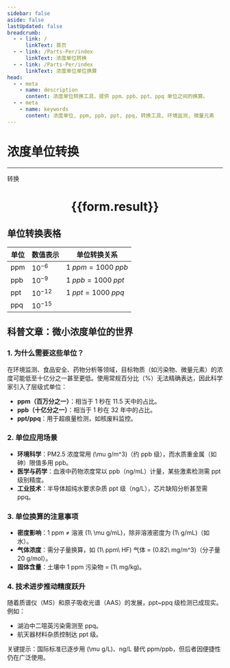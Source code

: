 ```yaml
---
sidebar: false
aside: false
lastUpdated: false
breadcrumb:
  - - link: /
      linkText: 首页
  - - link: /Parts-Per/index
      linkText: 浓度单位转换
  - - link: /Parts-Per/index
      linkText: 浓度单位单位换算
head:
  - - meta
    - name: description
      content: 浓度单位转换工具，提供 ppm、ppb、ppt、ppq 单位之间的换算。
  - - meta
    - name: keywords
      content: 浓度单位, ppm, ppb, ppt, ppq, 转换工具, 环境监测, 微量元素
---
```

# 浓度单位转换
---
<script setup>
import { onMounted, reactive, inject ,ref  } from 'vue'
import { NButton,NForm ,NFormItem,NInput,NInputNumber,NSelect,NCard,useMessage ,NGrid ,NGi } from 'naive-ui'
import { defineClientComponent } from 'vitepress'
const convert = inject('convert')
const options =  [
  { label: "百万分比浓度 (ppm)", value: "ppm" }, 
  { label: "十亿分比浓度 (ppb)", value: "ppb" }, 
  { label: "万亿分比浓度 (ppt)", value: "ppt" }, 
  { label: "千万亿分比浓度 (ppq)", value: "ppq" }
];
const formRef = ref(null);
const rules = {
  number:{
    required: true,
    type: 'number',
    trigger: "blur"
  },
  to:{
    required: true,
    trigger: "select"
  },
  from:{
    required: true,
    trigger: "select"
  }
}
const form = reactive({
  number:null,
  to:'',
  from:'',
  result:'',
  title:'面积单位换算',
})
const convertHandler = (e) => {
   e.preventDefault();
  formRef.value?.validate((errors)=>{
    if (!errors) {
      form.result = `${form.number}${form.from} = ${convert(form.number).from(form.from).to(form.to)}${form.to}`
    }
  })
}
</script>

<n-form size="large" :model="form" ref='formRef' :rules="rules">
  <n-form-item label="数值"  path="number">
    <n-input-number size="large" style="width:100%" :min="0" v-model:value="form.number"   placeholder="请输入要转换的数值" />
  </n-form-item>
  <n-form-item label="从" path="from">
    <n-select  size="large" :options="options" v-model:value="form.from" placeholder="请选择原始单位" />
  </n-form-item>
  <n-form-item label="到" path="to">
    <n-select  size="large" :options="options" v-model:value="form.to" placeholder="请选择转换单位" />
  </n-form-item>
  <n-form-item>
    <n-button type="primary" style="width:100%" @click="convertHandler">转换</n-button>
  </n-form-item>
</n-form>
<n-card  embedded :bordered="false" hoverable>
  <div  style="text-align:center">
    <h1>{{form.result}}</h1>
  </div>
</n-card>



## 单位转换表格
| 单位  | 数值表示       | 单位转换关系               |
| --- | ---------- | -------------------- |
| ppm | $10^{-6}$  | $1\ ppm = 1000\ ppb$ |
| ppb | $10^{-9}$  | $1\ ppb = 1000\ ppt$ |
| ppt | $10^{-12}$ | $1\ ppt = 1000\ ppq$ |
| ppq | $10^{-15}$ |                      |




## 科普文章：微小浓度单位的世界

### 1. 为什么需要这些单位？

在环境监测、食品安全、药物分析等领域，目标物质（如污染物、微量元素）的浓度可能低至十亿分之一甚至更低。使用常规百分比（%）无法精确表达，因此科学家引入了层级式单位：

- **ppm（百万分之一）**：相当于 1 秒在 11.5 天中的占比。
- **ppb（十亿分之一）**：相当于 1 秒在 32 年中的占比。
- **ppt/ppq**：用于超痕量检测，如核废料监控。

### 2. 单位应用场景

- **环境科学**：PM2.5 浓度常用 \(\mu g/m^3\)（约 ppb 级），而水质重金属（如砷）限值多用 ppb。
- **医学与药学**：血液中药物浓度常以 ppb（ng/mL）计量，某些激素检测需 ppt 级别精度。
- **工业技术**：半导体超纯水要求杂质 ppt 级（ng/L），芯片缺陷分析甚至需 ppq。

### 3. 单位换算的注意事项

- **密度影响**：1 ppm ≠ 溶液 \(1\ \mu g/mL\)，除非溶液密度为 \(1\ g/mL\)（如水）。
- **气体浓度**：需分子量换算，如 \(1\ ppm\ HF\) 气体 = \(0.82\ mg/m^3\)（分子量 20 g/mol）。
- **固体含量**：土壤中 1 ppm 污染物 = \(1\ mg/kg\)。

### 4. 技术进步推动精度跃升

随着质谱仪（MS）和原子吸收光谱（AAS）的发展，ppt~ppq 级检测已成现实。例如：

- 湖泊中二噁英污染需测至 ppq。
- 航天器材料杂质控制达 ppt 级。

关键提示：国际标准已逐步用 \(\mu g/L\)、ng/L 替代 ppm/ppb，但后者因便捷性仍在广泛使用。

